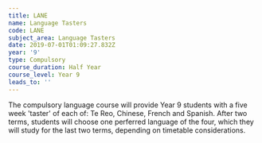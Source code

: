 ```yaml
---
title: LANE
name: Language Tasters
code: LANE
subject_area: Language Tasters
date: 2019-07-01T01:09:27.832Z
year: '9'
type: Compulsory
course_duration: Half Year
course_level: Year 9
leads_to: ''
---
```

The compulsory language course will provide Year 9 students with a five week 'taster' of each of: Te Reo, Chinese, French and Spanish. After two terms, students will choose one perferred language of the four, which they will study for the last two terms, depending on timetable considerations.
